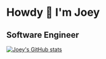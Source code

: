Howdy 👋 I'm Joey
===========================

Software Engineer
-----------------

<a href="http://www.github.com/joeyagreco"><img src="https://github-readme-stats.vercel.app/api?username=joeyagreco&show_icons=true&count_private=true&show_icons=true&theme=aura&hide_rank=true&include_all_commits=true&hide_title=true" alt="Joey's GitHub stats" /></a>
